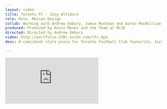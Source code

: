 ```yaml
---
layout: video
title: Toronto FC - Jozy Altidore
role: Role. Motion Design
collab: Working with Andrew Embury, Jamie Muntean and Aaron MacWilliam
produced: Produced by Kevin Mones and the Team at MLSE
directed: Directed by Andrew Embury
video: http://portfolio-230c.kxcdn.com/tfc.mp4
desc: A comicbook style piece for Toronto Football Club favourite, Jozy Altidore. Part of a larger series to rile up support for TFC, aired on TSN.

---
```



<div class="grid pad-t">
    <div class="unit unit-xs-1 unit-s-1 unit-m-2-3 gutter-1-2 push">
        <div class="embed embed-16by9">
            <iframe class="embed-item" src="https://www.youtube.com/embed/o5g3K7_rS7Q" frameborder="0" allowfullscreen></iframe>
        </div>
    </div>   
</div>
